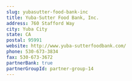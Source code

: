 ```yaml
---
slug: yubasutter-food-bank-inc
title: Yuba-Sutter Food Bank, Inc.
address: 760 Stafford Way
city: Yuba City
state: CA
postal: 95991
website: http://www.yuba-sutterfoodbank.com/
phone: 530-673-3834
fax: 530-673-3672
partnerBank: true
partnerGroupId: partner-group-14
---
```


